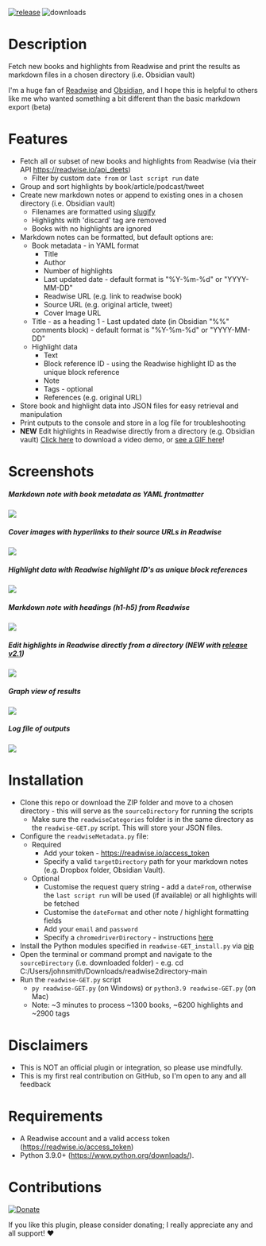 [![release](https://img.shields.io/badge/release-v2.0-blue.svg)](https://github.com/nicrivard/readwise2directory/releases/tag/v2.0)
![downloads](https://img.shields.io/badge/downloads-101-green.svg)

# Description

Fetch new books and highlights from Readwise and print the results as markdown files in a chosen directory (i.e. Obsidian vault)

I'm a huge fan of [Readwise](https://readwise.io/) and [Obsidian](https://obsidian.md/), and I hope this is helpful to others like me who wanted something a bit different than the basic markdown export (beta)

# Features

- Fetch all or subset of new books and highlights from Readwise (via their API https://readwise.io/api_deets)
	- Filter by custom `date from` or `last script run` date
- Group and sort highlights by book/article/podcast/tweet
- Create new markdown notes or append to existing ones in a chosen directory (i.e. Obsidian vault)
	- Filenames are formatted using [slugify](https://docs.djangoproject.com/en/3.1/ref/utils/)
	- Highlights with 'discard' tag are removed
	- Books with no highlights are ignored
- Markdown notes can be formatted, but default options are: 
	- Book metadata - in YAML format
		- Title
		- Author
		- Number of highlights
		- Last updated date - default format is "%Y-%m-%d" or "YYYY-MM-DD"
		- Readwise URL (e.g. link to readwise book)
		- Source URL (e.g. original article, tweet)
		- Cover Image URL
 	- Title - as a heading 1
	        - Last updated date (in Obsidian "%%" comments block) - default format is "%Y-%m-%d" or "YYYY-MM-DD"
 	- Highlight data
		- Text
		- Block reference ID - using the Readwise highlight ID as the unique block reference
		- Note
		- Tags - optional
		- References (e.g. original URL) 
- Store book and highlight data into JSON files for easy retrieval and manipulation
- Print outputs to the console and store in a log file for troubleshooting
- **NEW** Edit highlights in Readwise directly from a directory (e.g. Obsidian vault)
[Click here](https://github.com/nicrivard/readwise2directory/blob/master/Assets/readwise-PUT-demo.mp4?raw=true) to download a video demo, or [see a GIF here](Assets/readwise-PUT-demo%20(2).gif)! 

# Screenshots

##### Markdown note with book metadata as YAML frontmatter
![](Assets/readwise-python_1.png)

##### Cover images with hyperlinks to their source URLs in Readwise
![](Assets/readwise-python_6.png)

##### Highlight data with Readwise highlight ID's as unique block references 
![](Assets/readwise-python_2.png)

##### Markdown note with headings (h1-h5) from Readwise
![](Assets/readwise-python_3.png)

##### Edit highlights in Readwise directly from a directory (NEW with [release v2.1](https://github.com/nicrivard/readwise2directory/releases/tag/v2.1))
![](Assets/readwise-python_7.png)

##### Graph view of results
![](Assets/readwise-python_4.png)

##### Log file of outputs
![](Assets/readwise-python_5.png)

# Installation

- Clone this repo or download the ZIP folder and move to a chosen directory - this will serve as the `sourceDirectory` for running the scripts
	- Make sure the `readwiseCategories` folder is in the same directory as the `readwise-GET.py` script. This will store your JSON files.
- Configure the `readwiseMetadata.py` file:
	- Required
		- Add your token - https://readwise.io/access_token
		- Specify a valid `targetDirectory` path for your markdown notes (e.g. Dropbox folder, Obsidian Vault).
	- Optional
		- Customise the request query string - add a `dateFrom`, otherwise the `last script run` will be used (if available) or all highlights will be fetched
		- Customise the `dateFormat` and other note / highlight formatting fields
		- Add your `email` and `password`
		- Specify a `chromedriverDirectory` - instructions [here](https://chromedriver.chromium.org/)
- Install the Python modules specified in `readwise-GET_install.py` via [pip](https://packaging.python.org/tutorials/installing-packages/)
- Open the terminal or command prompt and navigate to the `sourceDirectory` (i.e. downloaded folder) - e.g. cd C:/Users/johnsmith/Downloads/readwise2directory-main
- Run the `readwise-GET.py` script
	- `py readwise-GET.py` (on Windows) or `python3.9 readwise-GET.py` (on Mac) 
	- Note: ~3 minutes to process ~1300 books, ~6200 highlights and ~2900 tags

# Disclaimers

- This is NOT an official plugin or integration, so please use mindfully.
- This is my first real contribution on GitHub, so I'm open to any and all feedback

# Requirements
- A Readwise account and a valid access token (https://readwise.io/access_token)
- Python 3.9.0+ (https://www.python.org/downloads/). 

# Contributions

[![Donate](https://img.shields.io/badge/Donate-PayPal-green.svg)](https://www.paypal.com/paypalme/nicrivard) 

If you like this plugin, please consider donating; I really appreciate any and all support! ❤️
